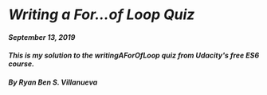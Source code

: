 # _Writing a For...of Loop Quiz_
#### _September 13, 2019_
#### _This is my solution to the writingAForOfLoop quiz from Udacity's free ES6 course._
#### _By Ryan Ben S. Villanueva_